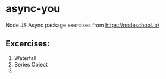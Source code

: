# async-you
Node JS Async package exercises from https://nodeschool.io/

## Excercises:
1. Waterfall
2. Series Object
3.
